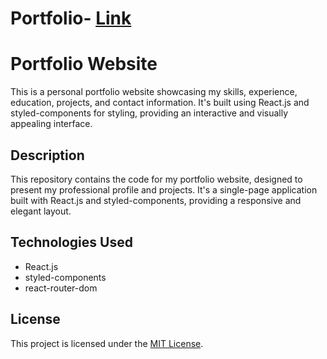 # Portfolio- [Link](http://localhost:3001/)



<!DOCTYPE html>
<html lang="en">
<head>
  <meta charset="UTF-8">
</head>
<body>

<h1>Portfolio Website</h1>

<p>This is a personal portfolio website showcasing my skills, experience, education, projects, and contact information. It's built using React.js and styled-components for styling, providing an interactive and visually appealing interface.</p>





<h2> Description </h2>

<p>This repository contains the code for my portfolio website, designed to present my professional profile and projects. It's a single-page application built with React.js and styled-components, providing a responsive and elegant layout.</p>






<h2>Technologies Used</h2>

<ul>
  <li>React.js</li>
  <li>styled-components</li>
  <li>react-router-dom</li>
</ul>



<h2> License </h2>

<p>This project is licensed under the <a href="LICENSE">MIT License</a>.</p>

</body>
</html>

